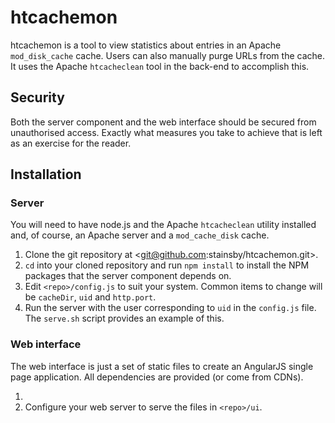 # htcachemon

htcachemon is a tool to view statistics about entries in an Apache
`mod_disk_cache` cache. Users can also manually purge URLs from the cache.
It uses the Apache `htcacheclean` tool in the back-end to accomplish this.


## Security

Both the server component and the web interface should be secured from
unauthorised access. Exactly what measures you take to achieve that is
left as an exercise for the reader.


## Installation

### Server

You will need to have node.js and the Apache `htcacheclean` utility 
installed and, of course, an Apache server and a `mod_cache_disk` cache.

1. Clone the git repository at <git@github.com:stainsby/htcachemon.git>.
2. `cd` into your cloned repository and run `npm install` to install the NPM 
packages that the server component depends on.
3. Edit `<repo>/config.js` to suit your system. Common items to change will 
be `cacheDir`, `uid` and `http.port`.
4. Run the server with the user corresponding to `uid` in the  `config.js` 
file. The `serve.sh` script provides an example of this.


### Web interface

The web interface is just a set of static files to create an AngularJS
single page application. All dependencies are provided (or come from CDNs).

1. 
2. Configure your web server to serve the files in `<repo>/ui`.
